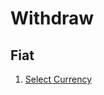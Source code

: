 # Withdraw

<!--
https://binance.com/en/trade/USDT_BRL?theme=dark&type=spot
-->

## Fiat

1. [Select Currency](https://binance.com/en/fiat/withdraw/BRL)
